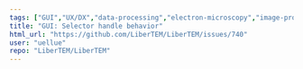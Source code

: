 ```yaml
---
tags: ["GUI","UX/DX","data-processing","electron-microscopy","image-processing","python"]
title: "GUI: Selector handle behavior"
html_url: "https://github.com/LiberTEM/LiberTEM/issues/740"
user: "uellue"
repo: "LiberTEM/LiberTEM"
---
```


